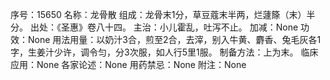 序号：15650
名称：龙骨散
组成：龙骨末1分，草豆蔻末半两，烂蘧篨（末）半分。
出处：《圣惠》卷八十四。
主治：小儿霍乱，吐泻不止。
加减：None
功效：None
用法用量：以奶汁3合，煎至2合，去滓，别入牛黄、麝香、兔毛灰各1字，生姜汁少许，调令匀，分3次服，如人行5里1服。
制备方法：上为末。
临床应用：None
各家论述：None
用药禁忌：None
附注：None
